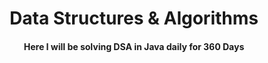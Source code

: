 <div align="center">
<h1>Data Structures & Algorithms</h1>
<p align="center">
<h4>Here I will be solving DSA in Java daily for 360 Days</h4>
</p>
</div>
